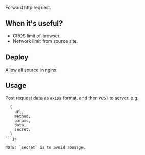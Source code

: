 
Forward http request.

## When it's useful?

- CROS limit of browser.
- Network limit from source site.

## Deploy

Allow all source in nginx.

## Usage

Post request data as `axios` format, and then `POST` to server. e.g.,

```
  {
    url,
    method,
    params,
    data,
    secret,
  }
```js

NOTE: `secret` is to avoid abusage.
